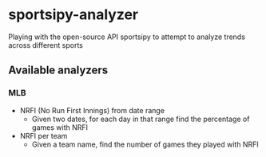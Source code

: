 # sportsipy-analyzer
Playing with the open-source API sportsipy to attempt to analyze trends across different sports

## Available analyzers
### MLB
 - NRFI (No Run First Innings) from date range
   - Given two dates, for each day in that range find the percentage of games with NRFI
 - NRFI per team
   - Given a team name, find the number of games they played with NRFI
